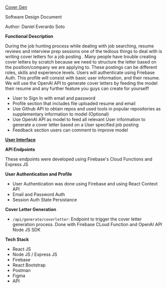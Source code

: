 [Cover Gen](https://github.com/dsoto30/cover-letter-generator)

Software Design Document

Author: Daniel Everardo Soto

**Functional Description**

During the job hunting process while dealing with job searching, resume reviews and interview prep sessions one of the tedious things to deal with is writing cover letters for a job posting . Many people have trouble creating cover letters by scratch because we need to structure the letter based on the position/company we are applying to. These postings can be different roles, skills and experience levels. Users will authenticate using Friebase Auth. This profile will consist with basic user information, 
 and their resume. We will use the OpenAI API to generate cover letters by feeding the model their resume and any further feature you guys can create for yourself!

- User to Sign In with email and password
- Profile section that includes file uploaded resume and email
- Use Github API to obtain repos and used tools in popular repositories as supplementary information to model (Optional)
- Use OpenAI API as model to feed all relevant User information to generate a cover letter based on a User specified job posting
- Feedback section users can comment to improve model

**[User Interface](https://www.figma.com/file/91ipi1HuSW3dyYzuVMJX1A/Cover-Gen-UI-Design?type=design&node-id=0%3A1&mode=design&t=zLDrozuyqWnWcSja-1)**

**API Endpoints**

These endpoints were developed using Firebase's Cloud Functions and Express JS

**User Authentication and Profile**

- User Authentication was done using Firebase and using React Context API
- Email and Password Auth
- Session Auth State Persistance

**Cover Letter Generation**

- `/api/generate/coverletter`: Endpoint to trigger the cover letter generation process. Done with Firebase CLoud Function and OpenAI API Node JS SDK

**Tech Stack**

- React JS
- Node JS / Express JS
- Firebase
- React Bootstrap
- Postman
- Figma
- API

